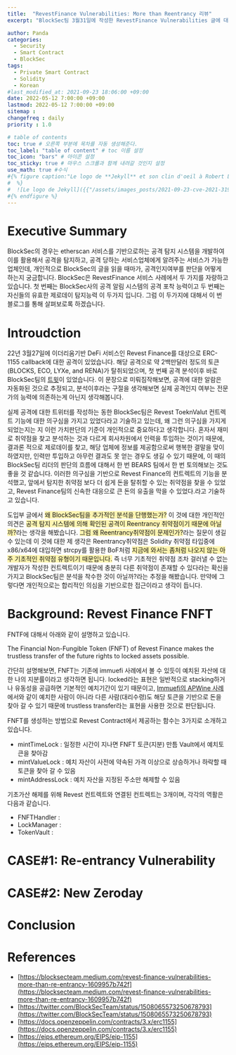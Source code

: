 ```yaml
---
title:  "RevestFinance Vulnerabilities: More than Reentrancy 리뷰"
excerpt: "BlockSec팀 3월31일에 작성한 RevestFinance Vulnerabilities 글에 대한 리뷰입니다."

author: Panda
categories:
  - Security
  - Smart Contract
  - BlockSec
tags:
  - Private Smart Contract
  - Solidity
  - Korean
#last_modified_at: 2021-09-23 18:06:00 +09:00
date: 2022-05-12 7:00:00 +09:00
lastmod: 2022-05-12 7:00:00 +09:00
sitemap :
changefreq : daily
priority : 1.0

# table of contents
toc: true # 오른쪽 부분에 목차를 자동 생성해준다.
toc_label: "table of content" # toc 이름 설정
toc_icon: "bars" # 아이콘 설정
toc_sticky: true # 마우스 스크롤과 함께 내려갈 것인지 설정
use_math: true #수식
#{% figure caption:"Le logo de **Jekyll** et son clin d'oeil à Robert Louis Stevenson"
#  %}
#  ![Le logo de Jekyll]({{"/assets/images_posts/2021-09-23-cve-2021-31956-part1/1.png"| #relative_url}})
#{% endfigure %}
---
```

# Executive Summary
BlockSec의 경우는 etherscan 서비스를 기반으로하는 공격 탐지 시스템을 개발하여 이를 활용해서 공격을 탐지하고, 공격 당하는 서비스업체에게 알려주는 서비스가 가능한 업체인데, 개인적으로 BlockSec의 글을 읽을 때마가, 공격인지여부를 판단을 어떻게 하는지 궁금합니다. BlockSec은 RevestFinance 서비스 사례에서 두 가지를 자랑하고 있습니다. 첫 번째는 BlockSec사의 공격 알림 시스템의 공격 포착 능력이고 두 번째는 자신들의 유효한 제로데이 탐지능력 이 두가지 입니다. 그럼 이 두가지에 대해서 이 번 블로그를 통해 살펴보로록 하겠습니다.

# Introudction
22년 3월27일에 이더리움기반 DeFi 서비스인 Revest Finance를 대상으로 ERC-1155 callback에 대한 공격이 있었습니다. 해당 공격으로 약 2백만달러 정도의 토큰(BLOCKS, ECO, LYXe, and RENA)가 탈취되었으며, 첫 번째 공격 분석이후 바로 BlockSec팀의 [트윗](https://twitter.com/BlockSecTeam/status/1508065573250678793)이 있었습니다. 이 문장으로 미뤄짐작해보면, 공격에 대한 알람은 자동화된 것으로 추정되고, 분석이후라는 구절을 생각해보면 실제 공격인지 여부는 전문가의 능력에 의존하는게 아닌지 생각해봅니다. 

실제 공격에 대한 트위터를 작성하는 동한 BlockSec팀은 Revest ToeknValut 컨트렉트 기능에 대한 의구심을 가지고 있었다라고 기술하고 있는데, 왜 그런 의구심을 가지게 되었는지는 지 이런 가치판단의 기준이 개인적으로 중요하다고 생각합니다. 혼자서 재미로 취약점을 찾고 분석하는 것과 다르게 회사차원에서 인력을 투입하는 것이기 때문에, 결과론 적으로 제로데이를 찾고, 해당 업체에 정보를 제공함으로써 행복한 결말을 맞이하였지만, 인력만 투입하고 아무런 결과도 못 얻는 경우도 생길 수 있기 때문에, 이 때의 BlockSec팀 리더의 판단의 흐름에 대해서 한 번 BEARS 팀에서 한 번 토의해보는 것도 좋을 것 같습니다. 이러한 의구심을 기반으로 Revest Finance의 컨트렉트의 기능을 분석했고, 앞에서 탐지한 취약점 보다 더 쉽게 돈을 탈취할 수 있는 취약점을 찾을 수 있었고, Revest Finance팀의 신속한 대응으로 큰 돈의 유출을 막을 수 있었다.라고 기술하고 있습니다. 

도입부 글에서 <span style="background-color:#fff5b1">왜 BlockSec팀을 추가적인 분석을 단행했는가?</span> 이 것에 대한 개인적인 의견은 <span style="background-color:#fff5b1">공격 탐지 시스템에 의해 확인된 공격이 Reentrancy 취약점이기 때문에 아닐까?</span>라는 생각을 해봤습니다. <span style="background-color:#fff5b1">그럼 왜 Reentrancy취약점이 문제인가?</span>라는 질문이 생길 수 있는데 이 것에 대한 제 생각은 Reentrancy취약점은 Solidity 취약점 타입중에 x86/x64에 대입하면 strcpy를 활용한 BoF처럼 <span style="background-color:#fff5b1">지금에 와서는 좀처럼 나오지 않는 아주 기초적인 취약점 유형이기 때문입니다.</span> 즉 너무 기초적인 취약점 조차 걸러낼 수 없는 개발자가 작성한 컨트렉트이기 때문에 충분히 다른 취약점이 존재할 수 있다라는 확신을 가지고 BlockSec팀은 분석을 착수한 것이 아닐까?라는 추정을 해봤습니다. 만약에 그렇다면 개인적으로는 합리적인 의심을 기반으로한 접근이라고 생각이 듭니다.

# Background: Revest Finance FNFT
FNTF에 대해서 아래와 같이 설명하고 있습니다.

The Financial Non-Fungible Token (FNFT) of Revest Finance makes the trustless transfer of the future rights to locked assets possible. 

간단히 설명해보면, FNFT는 기존에 immuefi 사례에서 볼 수 있듯이 예치된 자산에 대한 나의 지분률이라고 생각하면 됩니다. locked라는 표현은 일반적으로 stacking하거나 유동성을 공급하면 기본적인 예치기간이 있기 때문이고, [Immuefi의 APWine 사례](https://bears-team.github.io/security/smart%20contract/immunefi-apwine-review/)에서와 같이 예치한 사람이 아니라 다른 사람(대리수령)도 해당 토큰을 기반으로 돈을 찾아 갈 수 있기 때문에 trustless transfer라는 표현을 사용한 것으로 판단됩니다.

FNFT를 생성하는 방법으로 Revest Contract에서 제공하는 함수는 3가지로 소개하고 있습니다.

* mintTimeLock : 일정한 시간이 지나면 FNFT 토큰(지분) 만틈 Vault에서 예치토큰을 찾아감
* mintValueLock : 예치 자산이 사전에 약속된 가격 이상으로 상승하거나 하락할 때 토큰을 찾아 갈 수 있음
* mintAddressLock : 예치 자산을 지정된 주소만 해제할 수 있음

기초가산 해제를 위해 Revest 컨트렉트와 연결된 컨트렉트는 3개이며, 각각의 역활은 다음과 같습니다.

* FNFTHandler : 
* LockManager : 
* TokenVault : 

# CASE#1: Re-entrancy Vulnerability

# CASE#2: New Zeroday

# Conclusion

# References
* [https://blocksecteam.medium.com/revest-finance-vulnerabilities-more-than-re-entrancy-1609957b742f](https://blocksecteam.medium.com/revest-finance-vulnerabilities-more-than-re-entrancy-1609957b742f)
* [https://twitter.com/BlockSecTeam/status/1508065573250678793](https://twitter.com/BlockSecTeam/status/1508065573250678793) 
* [https://docs.openzeppelin.com/contracts/3.x/erc1155](https://docs.openzeppelin.com/contracts/3.x/erc1155)
* [https://eips.ethereum.org/EIPS/eip-1155](https://eips.ethereum.org/EIPS/eip-1155)